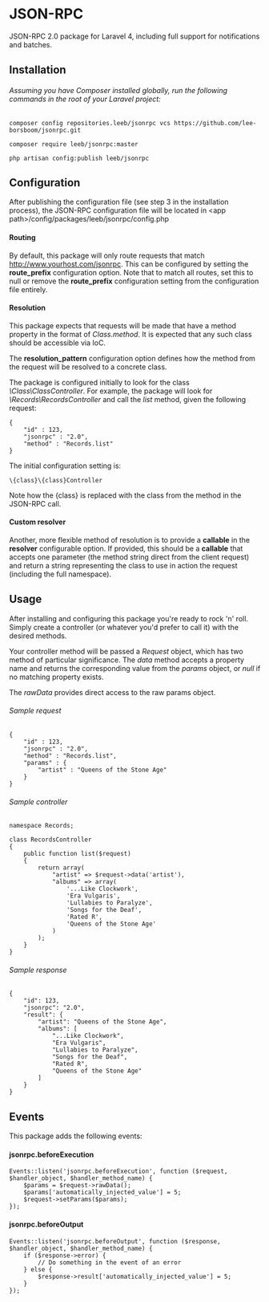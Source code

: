 JSON-RPC
=======

JSON-RPC 2.0 package for Laravel 4, including full support for notifications and batches.


Installation
------------

###### Assuming you have Composer installed globally, run the following commands in the root of your Laravel project:

	composer config repositories.leeb/jsonrpc vcs https://github.com/lee-borsboom/jsonrpc.git

	composer require leeb/jsonrpc:master
	
	php artisan config:publish leeb/jsonrpc


Configuration
-------------

After publishing the configuration file (see step 3 in the installation process), the JSON-RPC configuration file will be located in &lt;app path&gt;/config/packages/leeb/jsonrpc/config.php

#### Routing

By default, this package will only route requests that match http://www.yourhost.com/jsonrpc. This can be configured by setting the **route_prefix** configuration option. Note that to match all routes, set this to null or remove the **route_prefix** configuration setting from the configuration file entirely.

#### Resolution

This package expects that requests will be made that have a method property in the format of _Class.method_. It is expected that any such class should be accessible via IoC.

The **resolution_pattern** configuration option defines how the method from the request will be resolved to a concrete class.

The package is configured initially to look for the class _\Class\ClassController_. For example, the package will look for _\Records\RecordsController_ and call the _list_ method, given the following request:

	{
		"id" : 123,
		"jsonrpc" : "2.0",
		"method" : "Records.list"
	}

The initial configuration setting is:

	\{class}\{class}Controller

Note how the {class} is replaced with the class from the method in the JSON-RPC call.

#### Custom resolver

Another, more flexible method of resolution is to provide a **callable** in the **resolver** configurable option. If provided, this should be a **callable** that accepts one parameter (the method string direct from the client request) and return a string representing the class to use in action the request (including the full namespace).

Usage
-----

After installing and configuring this package you're ready to rock 'n' roll. Simply create a controller (or whatever you'd prefer to call it) with the desired methods.

Your controller method will be passed a _Request_ object, which has two method of particular significance. The _data_ method accepts a property name and returns the corresponding value from the _params_ object, or _null_ if no matching property exists.

The _rawData_ provides direct access to the raw params object.

###### Sample request

	{
		"id" : 123,
		"jsonrpc" : "2.0",
		"method" : "Records.list",
		"params" : {
			"artist" : "Queens of the Stone Age"
		}
	}

###### Sample controller


	namespace Records;
	
	class RecordsController
	{
		public function list($request)
		{
			return array(
				"artist" => $request->data('artist'),
				"albums" => array(
					'...Like Clockwork',
					'Era Vulgaris',
					'Lullabies to Paralyze',
					'Songs for the Deaf',
					'Rated R',
					'Queens of the Stone Age'
				)
			);
		}
	}

###### Sample response

	{
		"id": 123,
		"jsonrpc": "2.0",
		"result": {
			"artist": "Queens of the Stone Age",
			"albums": [
				"...Like Clockwork",
				"Era Vulgaris",
				"Lullabies to Paralyze",
				"Songs for the Deaf",
				"Rated R",
				"Queens of the Stone Age"
			]
		}
	}

Events
------
This package adds the following events:
	
#### jsonrpc.beforeExecution

	Events::listen('jsonrpc.beforeExecution', function ($request, $handler_object, $handler_method_name) {
		$params = $request->rawData();
		$params['automatically_injected_value'] = 5;
		$request->setParams($params);
	});


#### jsonrpc.beforeOutput

	Events::listen('jsonrpc.beforeOutput', function ($response, $handler_object, $handler_method_name) {
		if ($response->error) {
			// Do something in the event of an error
		} else {
			$response->result['automatically_injected_value'] = 5;
		}
	});